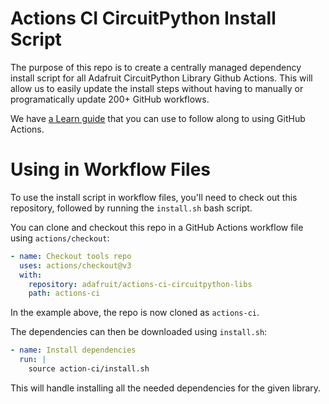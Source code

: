 <!--
SPDX-FileCopyrightText: 2019 Adafruit Industries

SPDX-License-Identifier: MIT
-->

# Actions CI CircuitPython Install Script

The purpose of this repo is to create a centrally managed dependency
install script for all Adafruit CircuitPython Library Github Actions.
This will allow us to easily update the install steps without
having to manually or programatically update 200+ GitHub workflows.

We have [a Learn guide](https://learn.adafruit.com/creating-and-sharing-a-circuitpython-library/testing-with-github-actions)
that you can use to follow along to using GitHub Actions.

# Using in Workflow Files

To use the install script in workflow files, you'll need to check out this
repository, followed by running the `install.sh` bash script.

You can clone and checkout this repo in a GitHub Actions workflow file using
`actions/checkout`:

```yaml
- name: Checkout tools repo
  uses: actions/checkout@v3
  with:
    repository: adafruit/actions-ci-circuitpython-libs
    path: actions-ci
```

In the example above, the repo is now cloned as `actions-ci`.

The dependencies can then be downloaded using `install.sh`:

```yaml
- name: Install dependencies
  run: |
    source action-ci/install.sh
```

This will handle installing all the needed dependencies for the given library.
